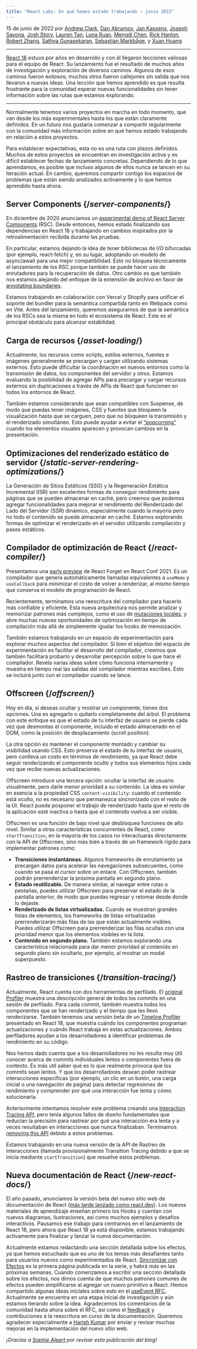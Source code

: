 ```yaml
---
title: "React Labs: En qué hemos estado trabajando – junio 2022"
---
```


15 de junio de 2022 por [Andrew Clark](https://twitter.com/acdlite), [Dan Abramov](https://twitter.com/dan_abramov), [Jan Kassens](https://twitter.com/kassens), [Joseph Savona](https://twitter.com/en_JS), [Josh Story](https://twitter.com/joshcstory), [Lauren Tan](https://twitter.com/potetotes), [Luna Ruan](https://twitter.com/lunaruan), [Mengdi Chen](https://twitter.com/mengdi_en), [Rick Hanlon](https://twitter.com/rickhanlonii), [Robert Zhang](https://twitter.com/jiaxuanzhang01), [Sathya Gunasekaran](https://twitter.com/_gsathya), [Sebastian Markbåge](https://twitter.com/sebmarkbage), y [Xuan Huang](https://twitter.com/Huxpro)

---

<Intro>

[React 18](https://reactjs.org/blog/2022/03/29/react-v18) estuvo por años en desarrollo y con él llegaron lecciones valiosas para el equipo de React. Su lanzamiento fue el resultado de muchos años de investigación y exploración de diversos caminos. Algunos de esos caminos fueron exitosos; muchos otros fueron callejones sin salida que nos llevaron a nuevas ideas. Una lección que hemos aprendido es que resulta frustrante para la comunidad esperar nuevas funcionalidades sin tener información sobre las rutas que estamos explorando.

</Intro>

---

Normalmente tenemos varios proyectos en marcha en todo momento, que van desde los más experimentales hasta los que están claramente definidos. En un futuro nos gustaría comenzar a compartir regularmente con la comunidad más información sobre en qué hemos estado trabajando en relación a estos proyectos.

Para establecer expectativas, esta no es una ruta con plazos definidos. Muchos de estos proyectos se encuentran en investigación activa y es difícil establecer fechas de lanzamiento concretas. Dependiendo de lo que aprendamos, es posible que incluso algunos de ellos nunca se lancen en su iteración actual. En cambio, queremos compartir contigo los espacios de problemas que están siendo analizados activamente y lo que hemos aprendido hasta ahora.

## Server Components {/*server-components*/}

En diciembre de 2020 anunciamos un [experimental demo of React Server Components](https://legacy.reactjs.org/blog/2020/12/21/data-fetching-with-react-server-components.html) (RSC). Desde entonces, hemos estado finalizando sus dependencias en React 18 y trabajando en cambios inspirados por la retroalimentación recibida durante las pruebas.

En particular, estamos dejando la idea de tener bibliotecas de I/O bifurcadas (por ejemplo, react-fetch) y, en su lugar, adoptando un modelo de async/await para una mejor compatibilidad. Esto no bloquea técnicamente el lanzamiento de los RSC porque también se puede hacer uso de enrutadores para la recuperación de datos. Otro cambio es que también nos estamos alejando del enfoque de la extensión de archivo en favor de [annotating boundaries](https://github.com/reactjs/rfcs/pull/189#issuecomment-1116482278).

Estamos trabajando en colaboración con Vercel y Shopify para unificar el soporte del bundler para la semántica compartida tanto en Webpack como en Vite. Antes del lanzamiento, queremos asegurarnos de que la semántica de los RSCs sea la misma en todo el ecosistema de React. Este es el principal obstáculo para alcanzar estabilidad.

## Carga de recursos {/*asset-loading*/}

Actualmente, los recursos como scripts, estilos externos, fuentes e imágenes generalmente se precargan y cargan utilizando sistemas externos. Esto puede dificultar la coordinación en nuevos entornos como la transmisión de datos, los componentes del servidor y otros. Estamos evaluando la posibilidad de agregar APIs para precargar y cargar recursos externos sin duplicaciones a través de APIs de React que funcionen en todos los entornos de React.

También estamos considerando que sean compatibles con Suspense, de modo que puedas tener imágenes, CSS y fuentes que bloqueen la visualización hasta que se carguen, pero que no bloqueen la transmisión y el renderizado simultáneo. Esto puede ayudar a evitar el [“popcorning“](https://twitter.com/sebmarkbage/status/1516852731251724293) cuando los elementos visuales aparecen y provocan cambios en la presentación.

## Optimizaciones del renderizado estático de servidor {/*static-server-rendering-optimizations*/}

La Generación de Sitios Estáticos (SSG) y la Regeneración Estática Incremental (ISR) son excelentes formas de conseguir rendimiento para páginas que se pueden almacenar en caché, pero creemos que podemos agregar funcionalidades para mejorar el rendimiento del Renderizado del Lado del Servidor (SSR) dinámico, especialmente cuando la mayoría pero no todo el contenido se puede almacenar en caché. Estamos explorando formas de optimizar el renderizado en el servidor utilizando compilación y pases estáticos.

## Compilador de optimización de React {/*react-compiler*/}

Presentamos una [early preview](https://www.youtube.com/watch?v=lGEMwh32soc) de React Forget en React Conf 2021. Es un compilador que genera automáticamente llamadas equivalentes a `useMemo` y `useCallback` para minimizar el costo de volver a renderizar, al mismo tiempo que conserva el modelo de programación de React.

Recientemente, terminamos una reescritura del compilador para hacerlo más confiable y eficiente. Esta nueva arquitectura nos permite analizar y memorizar patrones más complejos, como el uso de [mutaciones locales](/learn/keeping-components-pure#local-mutation-your-components-little-secret), y abre muchas nuevas oportunidades de optimización en tiempo de compilación más allá de simplemente igualar los hooks de memoización.

También estamos trabajando en un espacio de experimentación para explorar muchos aspectos del compilador. Si bien el objetivo del espacio de experimentación es facilitar el desarrollo del compilador, creemos que también facilitará probarlo y desarrollar percepción sobre lo que hace el compilador. Revela varias ideas sobre cómo funciona internamente y muestra en tiempo real las salidas del compilador mientras escribes. Esto se incluirá junto con el compilador cuando se lance.

## Offscreen {/*offscreen*/}

Hoy en día, si deseas ocultar y mostrar un componente, tienes dos opciones. Una es agregarlo o quitarlo completamente del árbol. El problema con este enfoque es que el estado de tu interfaz de usuario se pierde cada vez que desmontas el componente, incluido el estado almacenado en el DOM, como la posición de desplazamiento (scroll position).

La otra opción es mantener el componente montado y cambiar su visibilidad usando CSS. Esto preserva el estado de tu interfaz de usuario, pero conlleva un costo en términos de rendimiento, ya que React debe seguir renderizando el componente oculto y todos sus elementos hijos cada vez que recibe nuevas actualizaciones.

Offscreen introduce una tercera opción: ocultar la interfaz de usuario visualmente, pero darle menor prioridad a su contenido. La idea es similar en esencia a la propiedad CSS `content-visibility`: cuando el contenido está oculto, no es necesario que permanezca sincronizado con el resto de la UI. React puede posponer el trabajo de renderizado hasta que el resto de la aplicación esté inactiva o hasta que el contenido vuelva a ser visible.

Offscreen es una función de bajo nivel que desbloquea funciones de alto nivel. Similar a otras características concurrentes de React, como `startTransition`, en la mayoría de los casos no interactuarás directamente con la API de Offscreen, sino más bien a través de un framework rígido para implementar patrones como: 

* **Transiciones instantáneas.** Algunos frameworks de enrutamiento ya precargan datos para acelerar las navegaciones subsecuentes, como cuando se pasa el cursor sobre un enlace. Con Offscreen, también podrán prerrenderizar la próxima pantalla en segundo plano.
* **Estado reutilizable.** De manera similar, al navegar entre rutas o pestañas, puedes utilizar Offscreen para preservar el estado de la pantalla anterior, de modo que puedas regresar y retomar desde donde lo dejaste.
* **Renderizado de listas virtualizadas.** Cuando se muestran grandes listas de elementos, los frameworks de listas virtualizadas prerrenderizarán más filas de las que están actualmente visibles. Puedes utilizar Offscreen para prerrenderizar las filas ocultas con una prioridad menor que los elementos visibles en la lista.
* **Contenido en segundo plano.** También estamos explorando una característica relacionada para dar menor prioridad al contenido en segundo plano sin ocultarlo, por ejemplo, al mostrar un modal superpuesto.

## Rastreo de transiciones {/*transition-tracing*/}

Actualmente, React cuenta con dos herramientas de perfilado. El [original Profiler](https://legacy.reactjs.org/blog/2018/09/10/introducing-the-react-profiler.html) muestra una descripción general de todos los commits en una sesión de perfilado. Para cada commit, también muestra todos los componentes que se han renderizado y el tiempo que les llevó renderizarse. También tenemos una versión beta de un [Timeline Profiler](https://github.com/reactwg/react-18/discussions/76) presentado en React 18, que muestra cuándo los componentes programan actualizaciones y cuándo React trabaja en estas actualizaciones. Ambos perfiladores ayudan a los desarrolladores a identificar problemas de rendimiento en su código.

Nos hemos dado cuenta que a los desarrolladores no les resulta muy útil conocer acerca de commits individuales lentos o componentes fuera de contexto. Es más util saber qué es lo que realmente provoca que los commits sean lentos. Y que los desarrolladores desean poder rastrear interacciones específicas (por ejemplo, un clic en un botón, una carga inicial o una navegación de página) para detectar regresiones de rendimiento y comprender por qué una interacción fue lenta y cómo solucionarla.

Anteriormente intentamos resolver este problema creando una [Interaction Tracing API](https://gist.github.com/bvaughn/8de925562903afd2e7a12554adcdda16), pero tenía algunos fallos de diseño fundamentales que reducían la precisión para rastrear por qué una interacción era lenta y a veces resultaban en interacciones que nunca finalizaban. Terminamos [removing this API](https://github.com/facebook/react/pull/20037) debido a estos problemas.

Estamos trabajando en una nueva versión de la API de Rastreo de Interacciones (llamada provisionalmente Transition Tracing debido a que se inicia mediante `startTransition`) que resuelve estos problemas.

## Nueva documentación de React {/*new-react-docs*/}

El año pasado, anunciamos la versión beta del nuevo sitio web de documentación de React ([más tarde lanzado como react.dev](/blog/2023/03/16/introducing-react-dev)). Los nuevos materiales de aprendizaje enseñan primero los Hooks y cuentan con nuevos diagramas, ilustraciones, así como muchos ejemplos y desafíos interactivos. Pausamos ese trabajo para centrarnos en el lanzamiento de React 18, pero ahora que React 18 ya está disponible, estamos trabajando activamente para finalizar y lanzar la nueva documentación.

Actualmente estamos redactando una sección detallada sobre los efectos, ya que hemos escuchado que es uno de los temas más desafiantes tanto para usuarios nuevos como experimentados de React. [Sincronizar con Efectos](/learn/synchronizing-with-effects) es la primera página publicada en la serie, y habrá más en las próximas semanas. Cuando comenzamos a escribir una sección detallada sobre los efectos, nos dimos cuenta de que muchos patrones comunes de efectos pueden simplificarse al agregar un nuevo primitivo a React. Hemos compartido algunas ideas iniciales sobre esto en el [useEvent RFC](https://github.com/reactjs/rfcs/pull/220). Actualmente se encuentra en una etapa inicial de investigación y aún estamos iterando sobre la idea. Agradecemos los comentarios de la comunidad hasta ahora sobre el RFC, así como el [feedback](https://github.com/reactjs/reactjs.org/issues/3308) y contribuciones a la reescritura en curso de la documentación. Queremos agradecer especialmente a [Harish Kumar](https://github.com/harish-sethuraman) por enviar y revisar muchas mejoras en la implementación del nuevo sitio web.

*¡Gracias a [Sophie Alpert](https://twitter.com/sophiebits) por revisar esta publicación del blog!*
